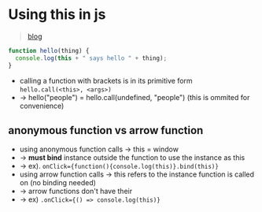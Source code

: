 # Using this in js
> [blog](https://yehudakatz.com/2011/08/11/understanding-javascript-function-invocation-and-this/)

```js
function hello(thing) {
  console.log(this + " says hello " + thing);
}
```

- calling a function with brackets is in its primitive form `hello.call(<this>, <args>)`
- -> hello("people") = hello.call(undefined, "people") (this is ommited for convenience)

## anonymous function vs arrow function
- using anonymous function calls -> this = window
- -> **must bind** instance outside the function to use the instance as this
- -> ex). `onClick={function(){console.log(this)}.bind(this)}`
- using arrow function calls -> this refers to the instance function is called on (no binding needed)
- -> arrow functions don't have their
- -> ex) `.onClick={() => console.log(this)}`

